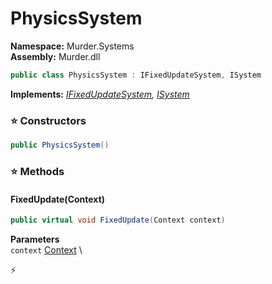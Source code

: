 # PhysicsSystem

**Namespace:** Murder.Systems \
**Assembly:** Murder.dll

```csharp
public class PhysicsSystem : IFixedUpdateSystem, ISystem
```

**Implements:** _[IFixedUpdateSystem](../../Bang/Systems/IFixedUpdateSystem.html), [ISystem](../../Bang/Systems/ISystem.html)_

### ⭐ Constructors
```csharp
public PhysicsSystem()
```

### ⭐ Methods
#### FixedUpdate(Context)
```csharp
public virtual void FixedUpdate(Context context)
```

**Parameters** \
`context` [Context](../../Bang/Contexts/Context.html) \



⚡